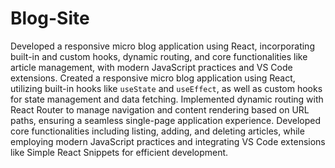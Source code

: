 # Blog-Site
Developed a responsive micro blog application using React, incorporating built-in and custom hooks, dynamic routing, and core functionalities like article management, with modern JavaScript practices and VS Code extensions.
Created a responsive micro blog application using React, utilizing built-in hooks like `useState` and `useEffect`, as well as custom hooks for state management and data fetching.
Implemented dynamic routing with React Router to manage navigation and content rendering based on URL paths, ensuring a seamless single-page application experience.
Developed core functionalities including listing, adding, and deleting articles, while employing modern JavaScript practices and integrating VS Code extensions like Simple React Snippets for efficient development.

